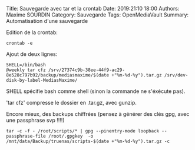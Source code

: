 Title: Sauvegarde avec tar et la crontab
Date: 2019:21:10 18:00
Authors: Maxime SOURDIN
Category: Sauvegarde
Tags: OpenMediaVault
Summary: Automatisation d'une sauvegarde

Edition de la crontab:

	crontab -e

Ajout de deux lignes: 

	SHELL=/bin/bash
	@weekly tar cfz /srv/27374c9b-38ee-44f9-ac29-8e528c797b92/backup/mediasmaxime/$(date +"%m-%d-%y").tar.gz /srv/dev-disk-by-label-MediasMaxime/


SHELL spécifie bash comme shell (sinon la commande ne s'éxécute pas).

'tar cfz' compresse le dossier en .tar.gz, avec gunzip.


Encore mieux, des backups chiffrées (pensez à générer des clés gpg, avec une passphrase svp !!!!)

	tar -c -f - /root/scripts/* | gpg --pinentry-mode loopback --passphrase-file /root/.gpgkey  -o /mnt/data/Backup/truenas/scripts-$(date +"%m-%d-%y").tar.gz -c
